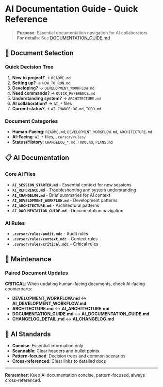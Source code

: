 # AI Documentation Guide - Quick Reference

> **Purpose**: Essential documentation navigation for AI collaborators  
> **For details**: See [DOCUMENTATION_GUIDE.md](DOCUMENTATION_GUIDE.md)

## 🚀 Document Selection

### **Quick Decision Tree**
1. **New to project?** → `README.md`
2. **Setting up?** → `HOW_TO_RUN.md`
3. **Developing?** → `DEVELOPMENT_WORKFLOW.md`
4. **Need commands?** → `QUICK_REFERENCE.md`
5. **Understanding system?** → `ARCHITECTURE.md`
6. **AI collaboration?** → `AI_*` files
7. **Current status?** → `AI_CHANGELOG.md`, `TODO.md`

### **Document Categories**
- **Human-Facing**: `README.md`, `DEVELOPMENT_WORKFLOW.md`, `ARCHITECTURE.md`
- **AI-Facing**: `AI_*` files, `.cursor/rules/`
- **Status/History**: `CHANGELOG_*.md`, `TODO.md`, `PLANS.md`

## 📋 AI Documentation

### **Core AI Files**
- **`AI_SESSION_STARTER.md`** - Essential context for new sessions
- **`AI_REFERENCE.md`** - Troubleshooting and system understanding
- **`AI_CHANGELOG.md`** - Brief summaries for AI context
- **`AI_DEVELOPMENT_WORKFLOW.md`** - Development patterns
- **`AI_ARCHITECTURE.md`** - Architectural patterns
- **`AI_DOCUMENTATION_GUIDE.md`** - Documentation navigation

### **AI Rules**
- **`.cursor/rules/audit.mdc`** - Audit rules
- **`.cursor/rules/context.mdc`** - Context rules
- **`.cursor/rules/critical.mdc`** - Critical rules

## 🔄 Maintenance

### **Paired Document Updates**
**CRITICAL**: When updating human-facing documents, check AI-facing counterparts:
- **DEVELOPMENT_WORKFLOW.md** ↔ **AI_DEVELOPMENT_WORKFLOW.md**
- **ARCHITECTURE.md** ↔ **AI_ARCHITECTURE.md**
- **DOCUMENTATION_GUIDE.md** ↔ **AI_DOCUMENTATION_GUIDE.md**
- **CHANGELOG_DETAIL.md** ↔ **AI_CHANGELOG.md**

## 🎯 AI Standards
- **Concise**: Essential information only
- **Scannable**: Clear headers and bullet points
- **Pattern-focused**: Decision trees and common scenarios
- **Cross-referenced**: Clear links to detailed docs

---

**Remember**: Keep AI documentation concise, pattern-focused, always cross-referenced.
